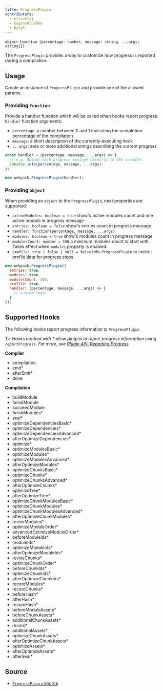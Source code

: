```yaml
---
title: ProgressPlugin
contributors:
  - elliottsj
  - EugeneHlushko
  - byzyk
---
```


`object` `function (percentage: number, message: string, ...args: string[])`

The `ProgressPlugin` provides a way to customize how progress is reported during a compilation.

## Usage

Create an instance of `ProgressPlugin` and provide one of the allowed params.

### Providing `function`
 
Provide a handler function which will be called when hooks report progress. `handler` function arguments:

- `percentage`: a number between 0 and 1 indicating the completion percentage of the compilation
- `message`: a short description of the currently-executing hook
- `...args`: zero or more additional strings describing the current progress


```js
const handler = (percentage, message, ...args) => {
  // e.g. Output each progress message directly to the console:
  console.info(percentage, message, ...args);
};

new webpack.ProgressPlugin(handler);
```

### Providing `object`

When providing an `object` to the `ProgressPlugin`, next properties are supported:

- `activeModules: boolean = true` show's active modules count and one active module in progress message
- `entries: boolean = false` show's entries count in progress message
- [`handler: function(percentage, message, ...args)`](#providing-function)
- `modules: boolean = true` show's modules count in progress message
- `modulesCount: number = 500` a minimum modules count to start with. Takes effect when `modules` property is enabled.
- `profile: true | false | null = false` tells `ProgressPlugin` to collect profile data for progress steps.


```js
new webpack.ProgressPlugin({
  entries: true,
  modules: true,
  modulesCount: 100,
  profile: true,
  handler: (percentage, message, ...args) => {
    // custom logic
  }
});
```


## Supported Hooks

The following hooks report progress information to `ProgressPlugin`.

T> _Hooks marked with * allow plugins to report progress information using `reportProgress`. For more, see [Plugin API: Reporting Progress](/api/plugins/#reporting-progress)_

__Compiler__

- compilation
- emit*
- afterEmit*
- done

__Compilation__

- buildModule
- failedModule
- succeedModule
- finishModules*
- seal*
- optimizeDependenciesBasic*
- optimizeDependencies*
- optimizeDependenciesAdvanced*
- afterOptimizeDependencies*
- optimize*
- optimizeModulesBasic*
- optimizeModules*
- optimizeModulesAdvanced*
- afterOptimizeModules*
- optimizeChunksBasic*
- optimizeChunks*
- optimizeChunksAdvanced*
- afterOptimizeChunks*
- optimizeTree*
- afterOptimizeTree*
- optimizeChunkModulesBasic*
- optimizeChunkModules*
- optimizeChunkModulesAdvanced*
- afterOptimizeChunkModules*
- reviveModules*
- optimizeModuleOrder*
- advancedOptimizeModuleOrder*
- beforeModuleIds*
- moduleIds*
- optimizeModuleIds*
- afterOptimizeModuleIds*
- reviveChunks*
- optimizeChunkOrder*
- beforeChunkIds*
- optimizeChunkIds*
- afterOptimizeChunkIds*
- recordModules*
- recordChunks*
- beforeHash*
- afterHash*
- recordHash*
- beforeModuleAssets*
- beforeChunkAssets*
- additionalChunkAssets*
- record*
- additionalAssets*
- optimizeChunkAssets*
- afterOptimizeChunkAssets*
- optimizeAssets*
- afterOptimizeAssets*
- afterSeal*

## Source

- [`ProgressPlugin` source](https://github.com/webpack/webpack/blob/master/lib/ProgressPlugin.js)
